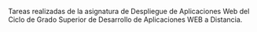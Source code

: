 Tareas realizadas de la asignatura de Despliegue de Aplicaciones Web del Ciclo de Grado Superior de Desarrollo de Aplicaciones WEB a Distancia.

